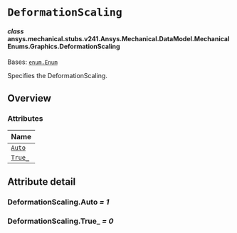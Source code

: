 # `DeformationScaling`

<a id="ansys.mechanical.stubs.v241.Ansys.Mechanical.DataModel.MechanicalEnums.Graphics.DeformationScaling"></a>

#### *class* ansys.mechanical.stubs.v241.Ansys.Mechanical.DataModel.MechanicalEnums.Graphics.DeformationScaling

Bases: [`enum.Enum`](https://docs.python.org/3/library/enum.html#enum.Enum)

Specifies the DeformationScaling.

<!-- !! processed by numpydoc !! -->

<a id="overview"></a>

## Overview

### Attributes

| Name |
| -------------------------------------- |
| [`Auto`](#DeformationScaling.Auto) |
| [`True_`](#DeformationScaling.True_) |

<a id="attribute-detail"></a>

## Attribute detail

<a id="DeformationScaling.Auto"></a>

### DeformationScaling.Auto *= 1*

<a id="DeformationScaling.True_"></a>

### DeformationScaling.True_ *= 0*


